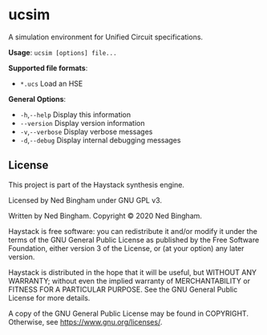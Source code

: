# ucsim
A simulation environment for Unified Circuit specifications.

**Usage**: `ucsim [options] file...`

**Supported file formats**:
 - `*.ucs`           Load an HSE

**General Options**:
 - `-h`,`--help`      Display this information
 -    `--version`   Display version information
 - `-v`,`--verbose`   Display verbose messages
 - `-d`,`--debug`     Display internal debugging messages

## License

This project is part of the Haystack synthesis engine.

Licensed by Ned Bingham under GNU GPL v3.

Written by Ned Bingham.
Copyright © 2020 Ned Bingham.

Haystack is free software: you can redistribute it and/or modify
it under the terms of the GNU General Public License as published by
the Free Software Foundation, either version 3 of the License, or
(at your option) any later version.

Haystack is distributed in the hope that it will be useful,
but WITHOUT ANY WARRANTY; without even the implied warranty of
MERCHANTABILITY or FITNESS FOR A PARTICULAR PURPOSE.  See the
GNU General Public License for more details.

A copy of the GNU General Public License may be found in COPYRIGHT.
Otherwise, see <https://www.gnu.org/licenses/>.

